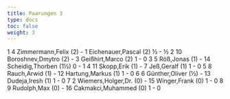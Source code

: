 ```yaml
---
title: Paarungen 3
type: docs
toc: false
weight: 3
---
```


<runde>
1	4	Zimmermann,Felix		(2)	-	1	Eichenauer,Pascal		(2)	½	-	½	 
2	10	Boroshnev,Dmytro		(2)	-	3	Geißhirt,Marco		(2)	1	-	0	 
3	5	Röß,Jonas		(1)	-	14	Scheidig,Thorben		(1½)	0	-	1	 
4	11	Skopp,Erik		(1)	-	7	Jeß,Geralf		(1)	1	-	0	 
5	8	Rauch,Arwid		(1)	-	12	Hartung,Markus		(1)	1	-	0	 
6	6	Günther,Oliver		(½)	-	13	Dudeja,Iresh		(1)	1	-	0	 
7	2	Wiemers,Holger,Dr.		(0)	-	15	Winger,Frank		(0)	1	-	0	 
8	9	Rudolph,Max		(0)	-	16	Cakmakci,Muhammed		(0)	1	-	0	 
</runde>